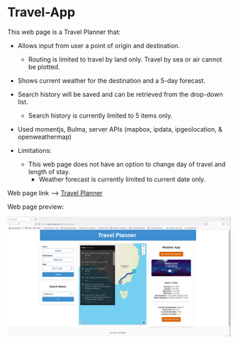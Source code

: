 # Travel-App

This web page is a Travel Planner that:
 - Allows input from user a point of origin and destination.
   - Routing is limited to travel by land only.  Travel by sea or air cannot be plotted.
 - Shows current weather for the destination and a 5-day forecast.
 - Search history will be saved and can be retrieved from the drop-down list.
   - Search history is currently limited to 5 items only.
 - Used momentjs, Bulma, server APIs (mapbox, ipdata, ipgeolocation, & openweathermap)


 - Limitations:
    - This web page does not have an option to change day of travel and length of stay.
      - Weather forecast is currently limited to current date only.

Web page link --> [Travel Planner](https://eugene32.github.io/Travel-Application/)

Web page preview:

![Travel App][logo]

[logo]: assets/images/Travel-App-demo.png "Travel Planner demo"
